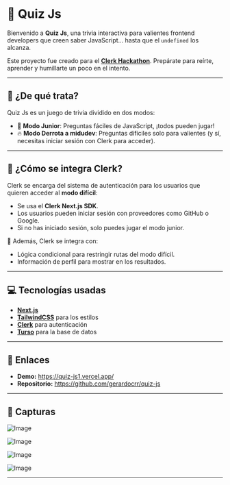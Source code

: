 # 🧠 Quiz Js

Bienvenido a **Quiz Js**, una trivia interactiva para valientes frontend developers que creen saber JavaScript... hasta que el `undefined` los alcanza.

Este proyecto fue creado para el [**Clerk Hackathon**](https://github.com/midudev/hackaton-clerk-2025). Prepárate para reírte, aprender y humillarte un poco en el intento.

---

## 🚀 ¿De qué trata?

Quiz Js es un juego de trivia dividido en dos modos:

- 👶 **Modo Junior**: Preguntas fáciles de JavaScript, ¡todos pueden jugar!
- 🔥 **Modo Derrota a midudev**: Preguntas difíciles solo para valientes (y sí, necesitas iniciar sesión con Clerk para acceder).

---

## 🔐 ¿Cómo se integra Clerk?

Clerk se encarga del sistema de autenticación para los usuarios que quieren acceder al **modo difícil**:

- Se usa el **Clerk Next.js SDK**.
- Los usuarios pueden iniciar sesión con proveedores como GitHub o Google.
- Si no has iniciado sesión, solo puedes jugar el modo junior.

🧪 Además, Clerk se integra con:
- Lógica condicional para restringir rutas del modo difícil.
- Información de perfil para mostrar en los resultados.

---

## 💻 Tecnologías usadas

- [**Next.js**](https://nextjs.org/)
- [**TailwindCSS**](https://tailwindcss.com/) para los estilos
- [**Clerk**](https://clerk.com/) para autenticación
- [**Turso**](https://turso.tech/) para la base de datos

---

## 🔗 Enlaces

- **Demo:** https://quiz-js1.vercel.app/
- **Repositorio:** https://github.com/gerardocrr/quiz-js

---

## 📸 Capturas

![Image](https://github.com/user-attachments/assets/7abdcdc4-d494-4fd4-aacc-2b8aa974cad8)

![Image](https://github.com/user-attachments/assets/b850734c-04a0-4123-9bf9-1417127aa7c2)

![Image](https://github.com/user-attachments/assets/c4928980-ed23-4299-92bf-909d00fba574)

![Image](https://github.com/user-attachments/assets/4848c897-ec13-4045-8c4f-58c86bdf7f6d)

---
